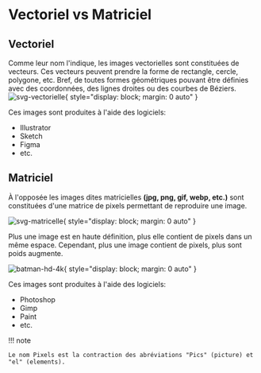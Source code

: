 # Vectoriel vs Matriciel

## Vectoriel

Comme leur nom l'indique, les images vectorielles sont constituées de vecteurs. Ces vecteurs peuvent prendre la forme de rectangle, cercle, polygone, etc. Bref, de toutes formes géométriques pouvant être définies avec des coordonnées, des lignes droites ou des courbes de Béziers.<br>
![svg-vectorielle](https://github.com/user-attachments/assets/45b1bd2a-dc6f-46f6-87b1-2c34fdb57d6c){ style="display: block; margin: 0 auto" }


Ces images sont produites à l'aide des logiciels:

- Illustrator
- Sketch
- Figma
- etc.

## Matriciel

À l'opposée les images dites matricielles **(jpg, png, gif, webp, etc.)** sont constituées d'une matrice de pixels permettant de reproduire une image.

![svg-matricelle](https://github.com/user-attachments/assets/c9bbb472-0a6e-4c37-91f3-31c7f47d2cee){ style="display: block; margin: 0 auto" }


Plus une image est en haute définition, plus elle contient de pixels dans un même espace. Cependant, plus une image contient de pixels, plus sont poids augmente.

![batman-hd-4k](https://github.com/user-attachments/assets/041f251e-c19a-45c2-a9ad-86ba79671225){ style="display: block; margin: 0 auto" }


Ces images sont produites à l'aide des logiciels:

- Photoshop
- Gimp
- Paint
- etc.

!!! note

    Le nom Pixels est la contraction des abréviations "Pics" (picture) et "el" (elements).

